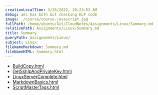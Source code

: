 ```yaml
---
creationLocalTime: 3/26/2022, 10:23:53 AM
debug: aec has both but checking ELF code
image: ./course/course-javascript.jpg
fullPath: /home/ubuntu/Git/CloudNotes/Assignments/Linux/Summary.md
relativePath: Assignments/Linux/Summary.md
title: Summary
queryPath: Assignments/Linux/
subject: Linux
fileNameMarkdown: Summary.md
fileNameHTML: Summary.html
---
```



<!-- toc -->
<!-- tocstop -->

* [BuildCopy.html](BuildCopy.html)
* [GetSshIpAndPrivateKey.html](GetSshIpAndPrivateKey.html)
* [LinuxServerComplete.html](LinuxServerComplete.html)
* [MarkdownBasics.html](MarkdownBasics.html)
* [ScriptMasterTags.html](ScriptMasterTags.html)
